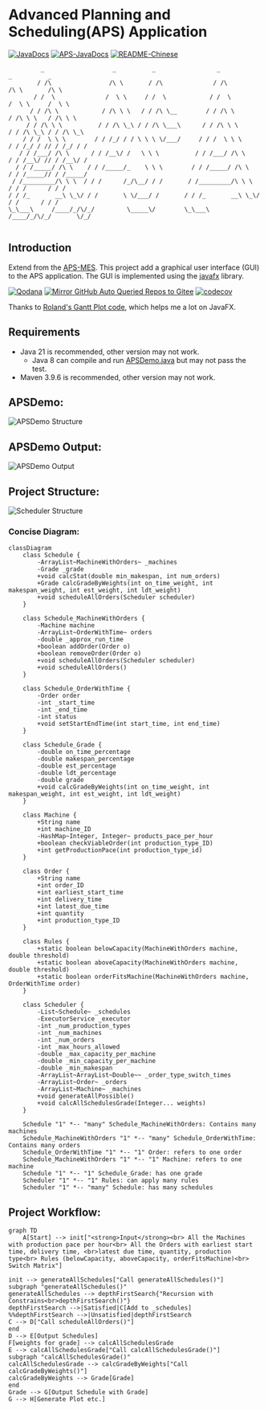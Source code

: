 # Advanced Planning and Scheduling(APS) Application

[![JavaDocs](https://img.shields.io/badge/javadoc-1.0.0-brightgreen.svg)](https://rpifisherman.github.io/APS-app/javadocs/index.html)
[![APS-JavaDocs](https://img.shields.io/badge/APS_Package-JavaDocs-blue)](https://rpifisherman.github.io/APS-app/javadocs/ygong/APS/package-summary.html)
[![README-Chinese](https://img.shields.io/badge/README-Chinese-red)](README_CN.md)

```text
         _                   _          _                 _                   _          _
        / /\                /\ \       / /\              / /\                /\ \       /\ \
       / /  \              /  \ \     / /  \            / /  \              /  \ \     /  \ \
      / / /\ \            / /\ \ \   / / /\ \__        / / /\ \            / /\ \ \   / /\ \ \
     / / /\ \ \          / / /\ \_\ / / /\ \___\      / / /\ \ \          / / /\ \_\ / / /\ \_\
    / / /  \ \ \        / / /_/ / / \ \ \ \/___/     / / /  \ \ \        / / /_/ / // / /_/ / /
   / / /___/ /\ \      / / /__\/ /   \ \ \          / / /___/ /\ \      / / /__\/ // / /__\/ /
  / / /_____/ /\ \    / / /_____/_    \ \ \        / / /_____/ /\ \    / / /_____// / /_____/
 / /_________/\ \ \  / / /      /_/\__/ / /       / /_________/\ \ \  / / /      / / /
/ / /_       __\ \_\/ / /       \ \/___/ /       / / /_       __\ \_\/ / /      / / /
\_\___\     /____/_/\/_/         \_____\/        \_\___\     /____/_/\/_/       \/_/
                                                                 
```

## Introduction

Extend from the [APS-MES](https://github.com/RPIFisherman/APS-MES). This project
add a graphical user interface (GUI) to the APS application. The GUI is
implemented using the [javafx](https://openjfx.io/) library.

[![Qodana](https://github.com/RPIFisherman/APS-app/actions/workflows/qodana_code_quality.yml/badge.svg)](https://github.com/RPIFisherman/APS-app/actions/workflows/qodana_code_quality.yml)
[![Mirror GitHub Auto Queried Repos to Gitee](https://github.com/RPIFisherman/APS-app/actions/workflows/auto_sync.yml/badge.svg?branch=master)](https://github.com/RPIFisherman/APS-app/actions/workflows/auto_sync.yml)
[![codecov](https://codecov.io/gh/RPIFisherman/APS-app/graph/badge.svg?token=AZXVMKN3W2)](https://codecov.io/gh/RPIFisherman/APS-app)

Thanks
to [Roland's Gantt Plot code](https://stackoverflow.com/questions/27975898/gantt-chart-from-scratch),
which helps me a lot on JavaFX.

## Requirements

- Java 21 is recommended, other version may not work.
    - Java 8 can compile and run [APSDemo.java](src/main/java/APSDemo.java) but
      may not pass the test.
- Maven 3.9.6 is recommended, other version may not work.

## APSDemo:

![APSDemo Structure](docs/APSDemo_structure.png)

## APSDemo Output:

![APSDemo Output](docs/demo.png)

## Project Structure:

![Scheduler Structure](docs/Scheduler_structure.png)

### Concise Diagram:

```mermaid
classDiagram
    class Schedule {
        -ArrayList~MachineWithOrders~ _machines
        -Grade _grade
        +void calcStat(double min_makespan, int num_orders)
        +Grade calcGradeByWeights(int on_time_weight, int makespan_weight, int est_weight, int ldt_weight)
        +void scheduleAllOrders(Scheduler scheduler)
    }

    class Schedule_MachineWithOrders {
        -Machine machine
        -ArrayList~OrderWithTime~ orders
        -double _approx_run_time
        +boolean addOrder(Order o)
        +boolean removeOrder(Order o)
        +void scheduleAllOrders(Scheduler scheduler)
        +void scheduleAllOrders()
    }

    class Schedule_OrderWithTime {
        -Order order
        -int _start_time
        -int _end_time
        -int status
        +void setStartEndTime(int start_time, int end_time)
    }

    class Schedule_Grade {
        -double on_time_percentage
        -double makespan_percentage
        -double est_percentage
        -double ldt_percentage
        -double grade
        +void calcGradeByWeights(int on_time_weight, int makespan_weight, int est_weight, int ldt_weight)
    }

    class Machine {
        +String name
        +int machine_ID
        -HashMap~Integer, Integer~ products_pace_per_hour
        +boolean checkViableOrder(int production_type_ID)
        +int getProductionPace(int production_type_id)
    }

    class Order {
        +String name
        +int order_ID
        +int earliest_start_time
        +int delivery_time
        +int latest_due_time
        +int quantity
        +int production_type_ID
    }

    class Rules {
        +static boolean belowCapacity(MachineWithOrders machine, double threshold)
        +static boolean aboveCapacity(MachineWithOrders machine, double threshold)
        +static boolean orderFitsMachine(MachineWithOrders machine, OrderWithTime order)
    }

    class Scheduler {
        -List~Schedule~ _schedules
        -ExecutorService _executor
        -int _num_production_types
        -int _num_machines
        -int _num_orders
        -int _max_hours_allowed
        -double _max_capacity_per_machine
        -double _min_capacity_per_machine
        -double _min_makespan
        -ArrayList~ArrayList~Double~~ _order_type_switch_times
        -ArrayList~Order~ _orders
        -ArrayList~Machine~ _machines
        +void generateAllPossible()
        +void calcAllSchedulesGrade(Integer... weights)
    }

    Schedule "1" *-- "many" Schedule_MachineWithOrders: Contains many machines
    Schedule_MachineWithOrders "1" *-- "many" Schedule_OrderWithTime: Contains many orders
    Schedule_OrderWithTime "1" *-- "1" Order: refers to one order
    Schedule_MachineWithOrders "1" *-- "1" Machine: refers to one machine
    Schedule "1" *-- "1" Schedule_Grade: has one grade
    Scheduler "1" *-- "1" Rules: can apply many rules
    Scheduler "1" *-- "many" Schedule: has many schedules
```

## Project Workflow:

```mermaid
graph TD
    A[Start] --> init["<strong>Input</strong><br> All the Machines with production pace per hour<br> All the Orders with earliest start time, delivery time, <br>latest due time, quantity, production type<br> Rules (belowCapacity, aboveCapacity, orderFitsMachine)<br> Switch Matrix"]

init --> generateAllSchedules["Call generateAllSchedules()"]
subgraph "generateAllSchedules()"
generateAllSchedules --> depthFirstSearch{"Recursion with Constrains<br>depthFirstSearch()"}
depthFirstSearch -->|Satisfied|C[Add to _schedules]
%%depthFirstSearch -->|Unsatisfied|depthFirstSearch
C --> D["Call scheduleAllOrders()"]
end
D --> E[Output Schedules]
F[weights for grade] --> calcAllSchedulesGrade
E --> calcAllSchedulesGrade["Call calcAllSchedulesGrade()"]
subgraph "calcAllSchedulesGrade()"
calcAllSchedulesGrade --> calcGradeByWeights["Call calcGradeByWeights()"]
calcGradeByWeights --> Grade[Grade]
end
Grade --> G[Output Schedule with Grade]
G --> H[Generate Plot etc.]
```

